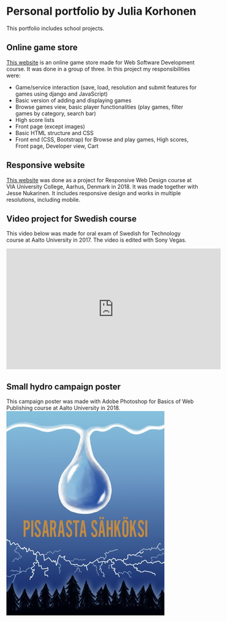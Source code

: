 # Personal portfolio by Julia Korhonen
This portfolio includes school projects. 

## Online game store
[This website](http://gamestore-torque.herokuapp.com/store/index) is an online game store made for Web Software Development course. It was done in a group of three. 
In this project my responsibilities were:
- Game/service interaction (save, load, resolution and submit features for games using django and JavaScript)
- Basic version of adding and displaying games
- Browse games view, basic player functionalities (play games, filter games by category, search bar)
- High score lists
- Front page (except images)
- Basic HTML structure and CSS
- Front end (CSS, Bootstrap) for Browse and play games, High scores, Front page, Developer view, Cart


## Responsive website
[This website](https://juliakorhonen.github.io/Responsive-website) was done as a project for Responsive Web Design course at VIA University College, Aarhus, Denmark in 2018. It was made together with Jesse Nukarinen. It includes responsive design and works in multiple resolutions, including mobile. 

## Video project for Swedish course
This video below was made for oral exam of Swedish for Technology course at Aalto University in 2017. The video is edited with Sony Vegas. 
<iframe width="560" height="315" src="https://www.youtube.com/embed/EWi6ppZviQc" frameborder="0" allow="accelerometer; autoplay; encrypted-media; gyroscope; picture-in-picture" allowfullscreen></iframe>

## Small hydro campaign poster
This campaign poster was made with Adobe Photoshop for Basics of Web Publishing course at Aalto University in 2018.
![Poster](VJP_photoshop.jpg)
